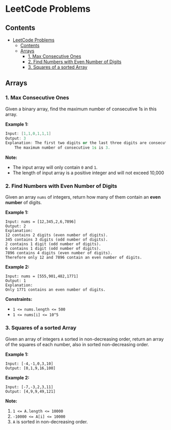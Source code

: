 # LeetCode Problems

## Contents

- [LeetCode Problems](#leetcode-problems)
  - [Contents](#contents)
  - [Arrays](#arrays)
    - [1. Max Consecutive Ones](#1dot-max-consecutive-ones)
    - [2. Find Numbers with Even Number of Digits](#2dot-find-numbers-with-even-number-of-digits)
    - [3. Squares of a sorted Array](#3dot-squares-of-a-sorted-array)

## Arrays

### 1. Max Consecutive Ones

Given a binary array, find the maximum number of consecutive 1s in this array.

**Example 1:**

```c++
Input: [1,1,0,1,1,1]
Output: 3
Explanation: The first two digits or the last three digits are consecutive 1s.
    The maximum number of consecutive 1s is 3.
```

**Note:**

- The input array will only contain `0` and `1`.
- The length of input array is a positive integer and will not exceed 10,000

### 2. Find Numbers with Even Number of Digits

Given an array `nums` of integers, return how many of them contain an **even number** of digits.

**Example 1:**

```
Input: nums = [12,345,2,6,7896]
Output: 2
Explanation:
12 contains 2 digits (even number of digits).
345 contains 3 digits (odd number of digits).
2 contains 1 digit (odd number of digits).
6 contains 1 digit (odd number of digits).
7896 contains 4 digits (even number of digits).
Therefore only 12 and 7896 contain an even number of digits.
```

**Example 2:**

```
Input: nums = [555,901,482,1771]
Output: 1
Explanation:
Only 1771 contains an even number of digits.
```

**Constraints:**

- `1 <= nums.length <= 500`
- `1 <= nums[i] <= 10^5`

### 3. Squares of a sorted Array

Given an array of integers `A` sorted in non-decreasing order, return an array of the squares of each number, also in sorted non-decreasing order.

**Example 1:**

```
Input: [-4,-1,0,3,10]
Output: [0,1,9,16,100]
```

**Example 2:**

```
Input: [-7,-3,2,3,11]
Output: [4,9,9,49,121]
```

**Note:**

1. `1 <= A.length <= 10000`
2. `-10000 <= A[i] <= 10000`
3. `A` is sorted in non-decreasing order.
